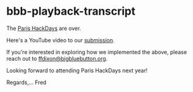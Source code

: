 # bbb-playback-transcript

The <a href="https://hackdays.numerique.gouv.fr/">Paris HackDays</a> are over.  

Here's a YouTube video to our <a href="https://youtu.be/-a6VNpMWyi4">submission</a>.  

If you're interested in exploring how we implemented the above, please reach out to <a href="mailto:ffdixon@bigbluebutton.org">ffdixon@bigbluebutton.org</a>.

Looking forward to attending Paris HackDays next year!

Regards,... Fred
